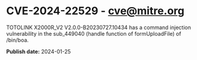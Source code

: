 # CVE-2024-22529 - cve@mitre.org

TOTOLINK X2000R_V2 V2.0.0-B20230727.10434 has a command injection vulnerability in the sub_449040 (handle function of formUploadFile) of /bin/boa.

**Publish date:** 2024-01-25
